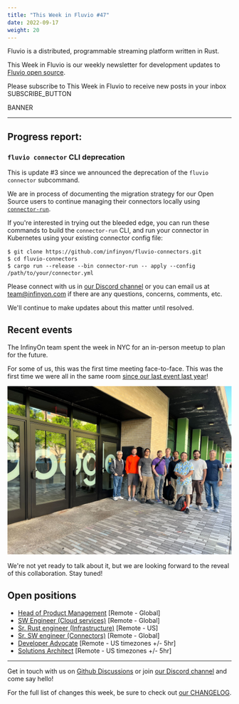 ```yaml
---
title: "This Week in Fluvio #47"
date: 2022-09-17
weight: 20
---
```

Fluvio is a distributed, programmable streaming platform written in Rust.

This Week in Fluvio is our weekly newsletter for development updates to [Fluvio open source].

Please subscribe to This Week in Fluvio to receive new posts in your inbox
SUBSCRIBE_BUTTON


BANNER

---

## Progress report:

### `fluvio connector` CLI deprecation
This is update #3 since we announced the deprecation of the `fluvio connector` subcommand.

We are in process of documenting the migration strategy for our Open Source users to continue managing their connectors locally using [`connector-run`](https://github.com/infinyon/fluvio-connectors/blob/main/rust-connectors/utils/connector-run/src/main.rs).

If you're interested in trying out the bleeded edge, you can run these commands to build the `connector-run` CLI, and run your connector in Kubernetes using your existing connector config file:

```shell
$ git clone https://github.com/infinyon/fluvio-connectors.git
$ cd fluvio-connectors
$ cargo run --release --bin connector-run -- apply --config /path/to/your/connector.yml
```

Please connect with us in [our Discord channel] or you can email us at [team@infinyon.com](mailto:team@infinyon.com) if there are any questions, concerns, comments, etc.

We'll continue to make updates about this matter until resolved.


## Recent events

The InfinyOn team spent the week in NYC for an in-person meetup to plan for the future.

For some of us, this was the first time meeting face-to-face. This was the first time we were all in the same room [since our last event last year](this-week-in-fluvio-0010.md)!

<img src="/news/images/0047/team-photo-at-google.jpg" style="width:600px" alt="A group photo of the InfinyOn team standing in from of the entrance of the NYC Google office at Pier 57"/>

We're not yet ready to talk about it, but we are looking forward to the reveal of this collaboration. Stay tuned!

## Open positions
* [Head of Product Management](https://www.infinyon.com/careers/head-of-product-management) [Remote - Global]
* [SW Engineer (Cloud services)](https://www.infinyon.com/careers/cloud-engineer-mid-level) [Remote - Global]
* [Sr. Rust engineer (Infrastructure)](https://www.infinyon.com/careers/infrastructure-engineer-senior-level) [Remote - US]
* [Sr. SW engineer (Connectors)](https://www.infinyon.com/careers/connectors-engineer-senior-level) [Remote - Global]
* [Developer Advocate](https://www.infinyon.com/careers/developer-advocate-mid-senior-level) [Remote - US timezones +/- 5hr]
* [Solutions Architect](https://www.infinyon.com/careers/solutions-architect) [Remote - US timezones +/- 5hr]



---

Get in touch with us on [Github Discussions] or join [our Discord channel] and come say hello!

For the full list of changes this week, be sure to check out [our CHANGELOG].

[Fluvio open source]: https://github.com/infinyon/fluvio
[our CHANGELOG]: https://github.com/infinyon/fluvio/blob/master/CHANGELOG.md
[our Discord channel]: https://discordapp.com/invite/bBG2dTz
[Github Discussions]: https://github.com/infinyon/fluvio/discussions
